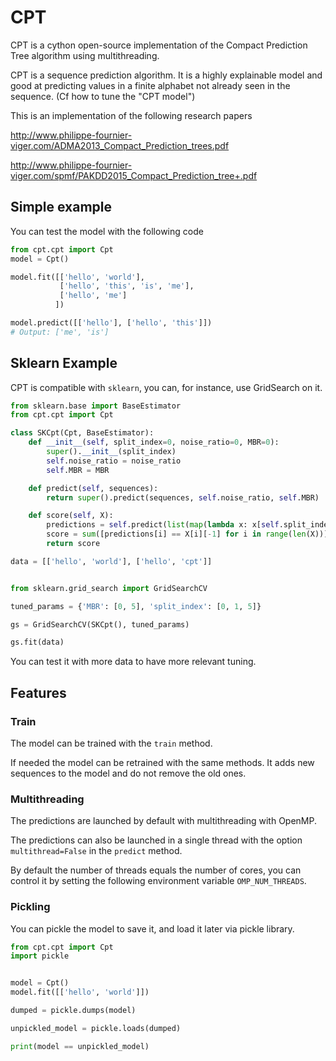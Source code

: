 # CPT

CPT is a cython open-source implementation of the Compact Prediction Tree algorithm using multithreading.

CPT is a sequence prediction algorithm. It is a highly explainable model and good at predicting values in a finite alphabet not already seen in the sequence. (Cf how to tune the "CPT model")

This is an implementation of the following research papers

http://www.philippe-fournier-viger.com/ADMA2013_Compact_Prediction_trees.pdf

http://www.philippe-fournier-viger.com/spmf/PAKDD2015_Compact_Prediction_tree+.pdf

## Simple example

You can test the model with the following code

```python
from cpt.cpt import Cpt
model = Cpt()

model.fit([['hello', 'world'],
           ['hello', 'this', 'is', 'me'],
           ['hello', 'me']
          ])

model.predict([['hello'], ['hello', 'this']])
# Output: ['me', 'is']
```

## Sklearn Example

CPT is compatible with `sklearn`, you can, for instance, use GridSearch on it.
```python
from sklearn.base import BaseEstimator
from cpt.cpt import Cpt

class SKCpt(Cpt, BaseEstimator):
    def __init__(self, split_index=0, noise_ratio=0, MBR=0):
        super().__init__(split_index)
        self.noise_ratio = noise_ratio
        self.MBR = MBR

    def predict(self, sequences):
        return super().predict(sequences, self.noise_ratio, self.MBR)

    def score(self, X):
        predictions = self.predict(list(map(lambda x: x[self.split_index:-1], X)))
        score = sum([predictions[i] == X[i][-1] for i in range(len(X))]) / len(X) * 100
        return score

data = [['hello', 'world'], ['hello', 'cpt']]


from sklearn.grid_search import GridSearchCV

tuned_params = {'MBR': [0, 5], 'split_index': [0, 1, 5]}

gs = GridSearchCV(SKCpt(), tuned_params)

gs.fit(data)
```
You can test it with more data to have more relevant tuning.

## Features
### Train

The model can be trained with the `train` method.

If needed the model can be retrained with the same methods. It adds new sequences to the model and do not remove the old ones.

### Multithreading

The predictions are launched by default with multithreading with OpenMP.

The predictions can also be launched in a single thread with the option `multithread=False` in the `predict` method.

By default the number of threads equals the number of cores, you can control it by setting the following environment variable `OMP_NUM_THREADS`.

### Pickling

You can pickle the model to save it, and load it later via pickle library.
```python
from cpt.cpt import Cpt
import pickle


model = Cpt()
model.fit([['hello', 'world']])

dumped = pickle.dumps(model)

unpickled_model = pickle.loads(dumped)

print(model == unpickled_model)
```
